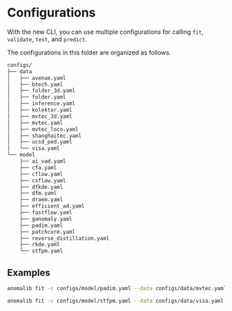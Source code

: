 # Configurations

With the new CLI, you can use multiple configurations for calling `fit`, `validate`, `test`, and `predict`.

The configurations in this folder are organized as follows.

```bash
configs/
├── data
│   ├── avenue.yaml
│   ├── btech.yaml
│   ├── folder_3d.yaml
│   ├── folder.yaml
│   ├── inference.yaml
│   ├── kolektor.yaml
│   ├── mvtec_3d.yaml
│   ├── mvtec.yaml
│   ├── mvtec_loco.yaml
│   ├── shanghaitec.yaml
│   ├── ucsd_ped.yaml
│   └── visa.yaml
└── model
    ├── ai_vad.yaml
    ├── cfa.yaml
    ├── cflow.yaml
    ├── csflow.yaml
    ├── dfkde.yaml
    ├── dfm.yaml
    ├── draem.yaml
    ├── efficient_ad.yaml
    ├── fastflow.yaml
    ├── ganomaly.yaml
    ├── padim.yaml
    ├── patchcore.yaml
    ├── reverse_distillation.yaml
    ├── rkde.yaml
    └── stfpm.yaml

```

## Examples

```bash
anomalib fit -c configs/model/padim.yaml --data configs/data/mvtec.yaml
```

```bash
anomalib fit -c configs/model/stfpm.yaml --data configs/data/visa.yaml
```
